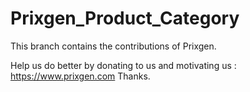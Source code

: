 # Prixgen_Product_Category

This branch contains the contributions of Prixgen.

Help us do better by donating to us and motivating us : https://www.prixgen.com Thanks.
